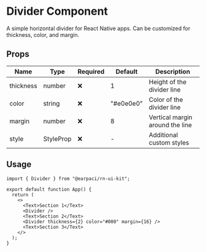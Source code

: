 # Divider Component

A simple horizontal divider for React Native apps. Can be customized for thickness, color, and margin.

## Props

| Name      | Type                 | Required | Default   | Description                     |
| --------- | -------------------- | -------- | --------- | ------------------------------- |
| thickness | number               | ❌       | 1         | Height of the divider line      |
| color     | string               | ❌       | "#e0e0e0" | Color of the divider line       |
| margin    | number               | ❌       | 8         | Vertical margin around the line |
| style     | StyleProp<ViewStyle> | ❌       | -         | Additional custom styles        |

## Usage

```tsx
import { Divider } from "@earpaci/rn-ui-kit";

export default function App() {
  return (
    <>
      <Text>Section 1</Text>
      <Divider />
      <Text>Section 2</Text>
      <Divider thickness={2} color="#000" margin={16} />
      <Text>Section 3</Text>
    </>
  );
}
```
